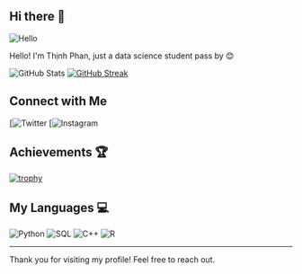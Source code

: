 ## Hi there 👋

![Hello](https://media.giphy.com/media/v1.Y2lkPTc5MGI3NjExdWtzZzJuOXhpZ2tqaHNod3hmNml2OTk3Nmw1NW0zNWZ2aTE2bXE0byZlcD12MV9zdGlja2Vyc19zZWFyY2gmY3Q9cw/pr1dbVONbGeVvSiECh/giphy.gif)

Hello! I'm Thịnh Phan, just a data science student pass by 😊

![GitHub Stats](https://github-readme-stats.vercel.app/api?username=lizzy&show_icons=true&theme=dark)
[![GitHub Streak](https://github-readme-streak-stats.herokuapp.com/?user=lizzy&theme=dark)](https://git.io/streak-stats)

## Connect with Me
[![Twitter]()
[![Instagram]()




## Achievements 🏆
[![trophy](https://github-profile-trophy.vercel.app/?username=yourusername)](https://github.com/ryo-ma/github-profile-trophy)

## My Languages 💻
![Python](https://img.shields.io/badge/Python-40%25-blue?style=for-the-badge&logo=python&logoColor=white)
![SQL](https://img.shields.io/badge/SQL-25%25-blue?style=for-the-badge&logo=postgresql&logoColor=white)
![C++](https://img.shields.io/badge/C++-20%25-blue?style=for-the-badge&logo=cplusplus&logoColor=white)
![R](https://img.shields.io/badge/R-15%25-blue?style=for-the-badge&logo=r&logoColor=white)

---
Thank you for visiting my profile! Feel free to reach out.
